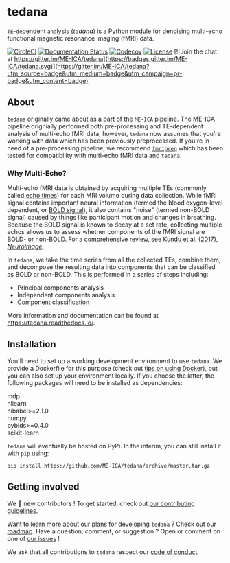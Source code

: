 # tedana

`TE`-`de`pendent `ana`lysis (_tedana_) is a Python module for denoising multi-echo functional magnetic resonance imaging (fMRI) data.

[![CircleCI](https://circleci.com/gh/ME-ICA/tedana.svg?style=shield)](https://circleci.com/gh/ME-ICA/tedana)
[![Documentation Status](https://readthedocs.org/projects/tedana/badge/?version=latest)](http://tedana.readthedocs.io/en/latest/?badge=latest)
[![Codecov](https://codecov.io/gh/me-ica/tedana/branch/master/graph/badge.svg)](https://codecov.io/gh/me-ica/tedana)
[![License](https://img.shields.io/badge/License-LGPL%202.0-blue.svg)](https://opensource.org/licenses/LGPL-2.1)
[![Join the chat at https://gitter.im/ME-ICA/tedana](https://badges.gitter.im/ME-ICA/tedana.svg)](https://gitter.im/ME-ICA/tedana?utm_source=badge&utm_medium=badge&utm_campaign=pr-badge&utm_content=badge)


## About

`tedana` originally came about as a part of the [`ME-ICA`](https://github.com/me-ica/me-ica) pipeline.
The ME-ICA pipeline orignially performed both pre-processing and TE-dependent analysis of multi-echo fMRI data; however, `tedana` now assumes that you're working with data which has been previously preprocessed.
If you're in need of a pre-processing pipeline, we recommend [`fmriprep`](https://github.com/poldracklab/fmriprep/) which has been tested for compatibility with multi-echo fMRI data and `tedana`.

### Why Multi-Echo?

Multi-echo fMRI data is obtained by acquiring multiple TEs (commonly called [echo times](http://mriquestions.com/tr-and-te.html)) for each MRI volume during data collection.
While fMRI signal contains important neural information (termed the blood oxygen-level dependent, or [BOLD signal](http://www.fil.ion.ucl.ac.uk/spm/course/slides10-zurich/Kerstin_BOLD.pdf)), it also contains "noise" (termed non-BOLD signal) caused by things like participant motion and changes in breathing.
Because the BOLD signal is known to decay at a set rate, collecting multiple echos allows us to assess whether components of the fMRI signal are BOLD- or non-BOLD.
For a comprehensive review, see [Kundu et al. (2017), _NeuroImage_](https://paperpile.com/shared/eH3PPu).

In `tedana`, we take the time series from all the collected TEs, combine them, and decompose the resulting data into components that can be classified as BOLD or non-BOLD. This is performed in a series of steps including:

* Principal components analysis
* Independent components analysis
* Component classification

More information and documentation can be found at https://tedana.readthedocs.io/.

## Installation

You'll need to set up a working development environment to use `tedana`.
We provide a Dockerfile for this purpose (check out [tips on using Docker](https://neurohackweek.github.io/docker-for-scientists/)), but you can also set up your environment locally.
If you choose the latter, the following packages will need to be installed as dependencies:

mdp  
nilearn  
nibabel>=2.1.0  
numpy  
pybids>=0.4.0  
scikit-learn  

`tedana` will eventually be hosted on PyPi. In the interim, you can still install it with `pip` using:

```
pip install https://github.com/ME-ICA/tedana/archive/master.tar.gz
```

## Getting involved

We :yellow_heart: new contributors !
To get started, check out [our contributing guidelines](https://github.com/ME-ICA/tedana/blob/master/CONTRIBUTING.md).

Want to learn more about our plans for developing `tedana` ?
Check out [our roadmap](https://github.com/ME-ICA/tedana/projects).
Have a question, comment, or suggestion ?
Open or comment on one of [our issues](https://github.com/ME-ICA/tedana/issues) !

We ask that all contributions to `tedana` respect our [code of conduct](https://github.com/ME-ICA/tedana/blob/master/Code_of_Conduct.md).
